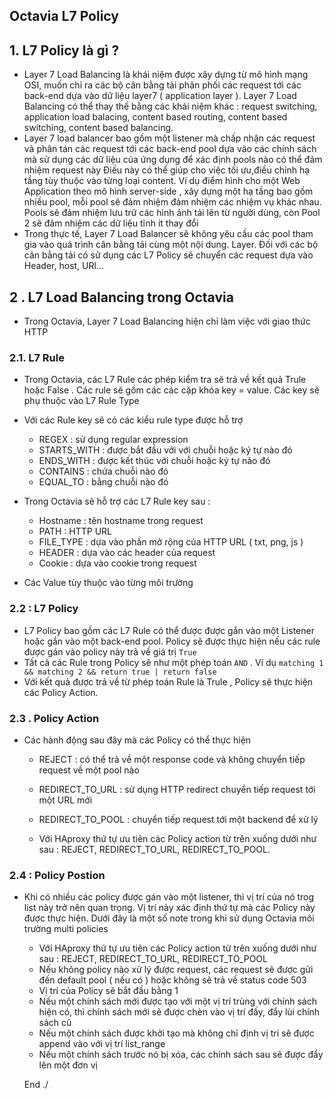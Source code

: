 
## Octavia L7 Policy

## 1. L7 Policy là gì ?

- Layer 7 Load Balancing là khái niệm được xây dựng từ mô hình mạng OSI, muốn chỉ ra các bộ cân bằng tải phân phối các request tới các back-end dựa vào dữ liệu layer7 ( application layer ). Layer 7 Load Balancing có thể thay thế bằng các khái niệm khác : request switching, application load balacing, content based routing, content based switching, content based balancing. 
- Layer 7 load balancer bao gồm một listener mà chấp nhận các request và phân tán các request tới các back-end pool dựa vào các chính sách mà sử dụng các dữ liệu của ứng dụng để xác định pools nào có thể đảm nhiệm request này
Điều này có thể giúp cho việc tối ưu,điều chỉnh hạ tầng tùy thuộc vào từng loại content. Ví dụ điểm hình cho một Web Application theo mô hình server-side , xây dựng một hạ tầng bao gồm nhiều pool, mỗi pool sẽ đảm nhiệm đảm nhiệm các nhiệm vụ khác nhau. Pools sẽ đảm nhiệm lưu trữ các hình ảnh tải lên từ người dùng, còn Pool 2 sẽ đảm nhiệm các dữ liệu tĩnh ít thay đổi
- Trong thực tế, Layer 7 Load Balancer sẽ không yêu cầu các pool tham gia vào quá trình cân bằng tải cùng một nội dung. Layer. Đối với các bộ cân bằng tải có sử dụng các L7 Policy sẽ chuyển các request dựa vào Header, host, URl...



## 2 . L7 Load Balancing trong Octavia
 - Trong Octavia, Layer 7 Load Balancing hiện chỉ làm việc với giao thức HTTP

### 2.1. L7 Rule
 - Trong Octavia, các L7 Rule các phép kiểm tra sẽ trả về kết quả Trule hoặc False . Các rule sẽ gồm các các cặp khóa key = value. Các key sẽ phụ thuộc vào L7 Rule Type

- Với các Rule key sẽ có các kiểu rule type  được hỗ trợ
	- REGEX : sử dụng regular expression
	- STARTS_WITH : được bắt đầu với  với chuỗi hoặc ký tự nào đó
	- ENDS_WITH : được kết thúc với chuỗi hoặc ký tự nào đó
	- CONTAINS : chứa chuỗi nào đó
	- EQUAL_TO : bằng chuỗi nào đó

- Trong Octavia sẽ hỗ trợ các L7 Rule key sau :
	- Hostname : tên hostname trong request
	- PATH : HTTP URL
	- FILE_TYPE : dựa vào phần mở rộng của HTTP URL ( txt, png, js )
	- HEADER : dựa vào các header của request
	- Cookie : dựa vào cookie trong request

- Các Value tùy thuộc vào từng môi trường

### 2.2 : L7 Policy

- L7 Policy bao gồm các L7 Rule có thể được được gắn vào một Listener hoặc gắn vào  một back-end pool. Policy sẽ được thực hiện nếu các rule được gán vào policy này trả về giá trị `True`
- Tất cả các Rule trong Policy sẽ như một phép toán `AND` . Ví dụ  `matching 1 && matching 2 && return true | return false `
- Với kết quả  được trả về từ phép toán Rule là Trule , Policy sẽ thực hiện các Policy Action.

### 2.3 . Policy Action

- Các hành động sau đây mà các Policy có thể thực hiện
	- REJECT : có thể trả về một response code và không chuyển tiếp request về một pool nào
	- REDIRECT_TO_URL : sử dụng HTTP redirect chuyển tiếp request tới một URL mới
	- REDIRECT_TO_POOL : chuyển tiếp request tới một backend để xử lý
	
	- Với HAproxy thứ tự ưu tiên các Policy action từ trên xuống dưới như sau : REJECT, REDIRECT_TO_URL, REDIRECT_TO_POOL. 
### 2.4 : Policy Postion 

- Khi có nhiều các policy được gán vào một listener, thì vị trí của nó trog list này trở nên quan trọng. Vị trí này xác định thứ tự mà các Policy này được thực hiện. Dưới đây là một số note trong khi sử dụng Octavia môi trường multi policies
	- Với HAproxy thứ tự ưu tiên các Policy action từ trên xuống dưới như sau : REJECT, REDIRECT_TO_URL, REDIRECT_TO_POOL
	- Nếu không policy nào xử lý được request, các request sẽ được gửi đến default pool ( nếu có ) hoặc không sẽ trả về status code 503
	- Vị trí của Policy sẽ bắt đầu bằng 1
	- Nếu một chính sách mới được tạo với một vị trí trùng với chính sách hiện có, thì chính sách mới sẽ được chèn vào vị trí đấy, đẩy lùi chính sách cũ
	- Nếu một chính sách được khởi tạo mà không chỉ định vị trí sẽ được append vào với vị trí list_range
	- Nếu một chính sách trước nó bị xóa, các chính sách sau sẽ được đẩy lên một đơn vị 
  
  
  End ./
